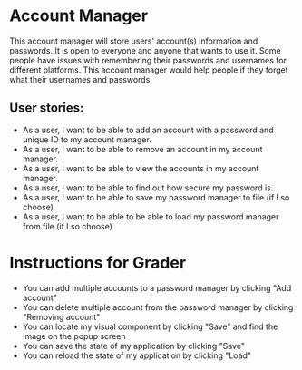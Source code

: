 # Account Manager

This account manager will store users' account(s) information and passwords. It is open to everyone and anyone that wants to use it. Some people have issues with remembering their passwords and usernames for different platforms. This account manager would help people if they forget what their usernames and passwords.

## User stories:
- As a user, I want to be able to add an account with a password and unique ID to my account manager.
- As a user, I want to be able to remove an account in my account manager.
- As a user, I want to be able to view the accounts in my account manager.
- As a user, I want to be able to find out how secure my password is.
- As a user, I want to be able to save my password manager to file (if I so choose)
- As a user, I want to be able to be able to load my password manager from file (if I so choose)

# Instructions for Grader

- You can add multiple accounts to a password manager by clicking "Add account"
- You can delete multiple account from the password manager by clicking "Removing account"
- You can locate my visual component by clicking "Save" and find the image on the popup screen
- You can save the state of my application by clicking "Save"
- You can reload the state of my application by clicking "Load"